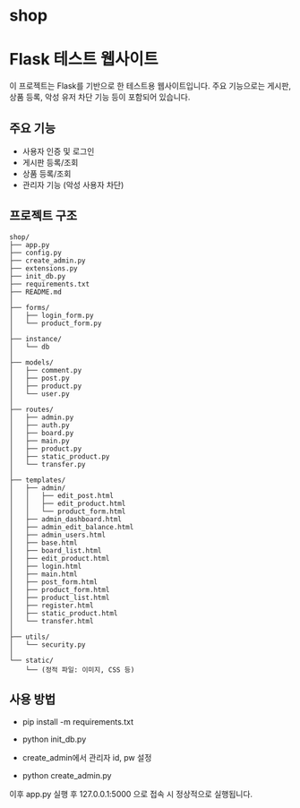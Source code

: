 # shop

# Flask 테스트 웹사이트

이 프로젝트는 Flask를 기반으로 한 테스트용 웹사이트입니다. 주요 기능으로는 게시판, 상품 등록, 악성 유저 차단 기능 등이 포함되어 있습니다.

## 주요 기능

- 사용자 인증 및 로그인
- 게시판 등록/조회
- 상품 등록/조회
- 관리자 기능 (악성 사용자 차단)

## 프로젝트 구조

```plaintext
shop/
├── app.py
├── config.py
├── create_admin.py
├── extensions.py
├── init_db.py
├── requirements.txt
├── README.md
│
├── forms/
│   ├── login_form.py
│   └── product_form.py
│
├── instance/
│   └── db
│
├── models/
│   ├── comment.py
│   ├── post.py
│   ├── product.py
│   └── user.py
│
├── routes/
│   ├── admin.py
│   ├── auth.py
│   ├── board.py
│   ├── main.py
│   ├── product.py
│   ├── static_product.py
│   └── transfer.py
│
├── templates/
│   ├── admin/
│   │   ├── edit_post.html
│   │   ├── edit_product.html
│   │   └── product_form.html
│   ├── admin_dashboard.html
│   ├── admin_edit_balance.html
│   ├── admin_users.html
│   ├── base.html
│   ├── board_list.html
│   ├── edit_product.html
│   ├── login.html
│   ├── main.html
│   ├── post_form.html
│   ├── product_form.html
│   ├── product_list.html
│   ├── register.html
│   ├── static_product.html
│   └── transfer.html
│
├── utils/
│   └── security.py
│
└── static/
    └── (정적 파일: 이미지, CSS 등)

```
## 사용 방법
- pip install -m requirements.txt

- python init_db.py

- create_admin에서 관리자 id, pw 설정
- python create_admin.py

이후 app.py 실행 후 127.0.0.1:5000 으로 접속 시 정상적으로 실행됩니다.